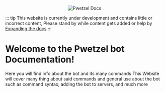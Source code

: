 <div align="center" style="padding-top:25px">
	<img src="https://i.ibb.co/0DKx2wz/newbanner.png" title="Pwetzel Docs" alt="Pwetzel Docs" />
</div>

::: tip
   This website is currently under development and contains little or incorrect content, Please stand by while content gets added or help by [Expanding the docs](https://docs.pwetzel.xyz/contributing.html)
:::

# Welcome to the Pwetzel bot Documentation!
Here you will find info about the bot and its many commands
This Website will cover many thing about said commands and general use about the bot such as command syntax, adding the bot to servers, and much more

